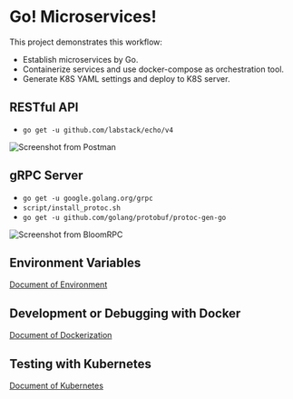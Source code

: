 # Go! Microservices!

This project demonstrates this workflow:

- Establish microservices by Go.
- Containerize services and use docker-compose as orchestration tool. 
- Generate K8S YAML settings and deploy to K8S server.

## RESTful API

- `go get -u github.com/labstack/echo/v4`

![Screenshot from Postman](https://user-images.githubusercontent.com/13026209/82154525-bf4a7400-9898-11ea-8db1-0d61f649a624.png)

## gRPC Server

- `go get -u google.golang.org/grpc`
- `script/install_protoc.sh`
- `go get -u github.com/golang/protobuf/protoc-gen-go`

![Screenshot from BloomRPC](https://user-images.githubusercontent.com/13026209/82154562-e9039b00-9898-11ea-8bef-f7ee476e39c2.png)

## Environment Variables

[Document of Environment](env/README_env.md)

## Development or Debugging with Docker

[Document of Dockerization](docker/README_docker.md)

## Testing with Kubernetes

[Document of Kubernetes](k8s/README_k8s.md)
